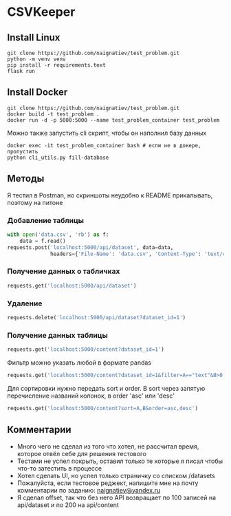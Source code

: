 # CSVKeeper

## Install Linux
```shell
git clone https://github.com/naignatiev/test_problem.git
python -m venv venv
pip install -r requirements.text
flask run
```

## Install Docker
```shell
git clone https://github.com/naignatiev/test_problem.git
docker build -t test_problem .
docker run -d -p 5000:5000 --name test_problem_container test_problem
```
Можно также запустить cli скрипт, чтобы он наполнил базу данных
```shell
docker exec -it test_problem_container bash # если не в докере, пропустить
python cli_utils.py fill-database
```
## Методы
Я тестил в Postman, но скриншоты неудобно к README прикалывать, поэтому на питоне

### Добавление таблицы
```python
with open('data.csv', 'rb') as f:
    data = f.read()
requests.post('localhost:5000/api/dataset', data=data,
              headers={'File-Name': 'data.csv', 'Content-Type': 'text/csv'})
```

### Получение данных о табличках
```python
requests.get('localhost:5000/api/dataset')
```

### Удаление
```python
requests.delete('localhost:5000/api/dataset?dataset_id=1')
```

### Получение данных таблицы
```python
requests.get('localhost:5000/content?dataset_id=1')
```
Фильтр можно указать любой в формате pandas
```python
requests.get('localhost:5000/content?dataset_id=1&filter=A=="text"&B>0')
```
Для сортировки нужно передать sort и order. В sort через запятую перечисление названий колонок, в order 'asc' или 'desc'
```python
requests.get('localhost:5000/content?sort=A,B&order=asc,desc')
```

## Комментарии
* Много чего не сделал из того что хотел, не рассчитал время, которое отвёл себе для решения тестового
* Тестами не успел покрыть, оставил только те которые я писал чтобы что-то затестить в процессе
* Хотел сделать UI, но успел только страничку со списком /datasets 
* Пожалуйста, если тестовое реджект, напишите мне на почту комментарии по заданию: naignatiev@yandex.ru
* Я сделал offset, так что без него API возвращает по 100 записей на api/dataset и по 200 на api/content
